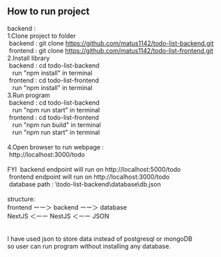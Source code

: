 ## How to run project<br />
backend :<br />
1.Clone project to folder<br />
&nbsp;backend   : git clone https://github.com/matus1142/todo-list-backend.git<br />
&nbsp;frontend  : git clone https://github.com/matus1142/todo-list-frontend.git<br />
2.Install library<br />
&nbsp;backend&nbsp;:&nbsp;cd todo-list-backend<br />
&nbsp;&nbsp;&nbsp;run "npm install" in terminal<br />
&nbsp;frontend&nbsp;:&nbsp;cd todo-list-frontend<br />
&nbsp;&nbsp;&nbsp;run "npm install" in terminal<br />
3.Run program<br />
&nbsp;backend&nbsp;:&nbsp;cd todo-list-backend<br />
&nbsp;&nbsp;&nbsp;run "npm run start" in terminal<br />
&nbsp;frontend&nbsp;:&nbsp;cd todo-list-frontend<br />
&nbsp;&nbsp;&nbsp;run "npm run build" in terminal<br />
&nbsp;&nbsp;&nbsp;run "npm run start" in terminal<br />
<br />
4.Open browser to run webpage :<br />
&nbsp;http://localhost:3000/todo<br />
<br/>
FYI
&nbsp;backend endpoint will run on http://localhost:5000/todo<br />
&nbsp;frontend endpoint will run on http://localhost:3000/todo<br />
&nbsp;database path : \todo-list-backend\database\db.json<br />
<br />
structure:<br />
 frontend  ーー＞  backend ーー＞ database<br />
 NextJS    ＜ーー  NestJS ＜ーー  JSON<br />    
<br />
I have used json to store data instead of postgresql or mongoDB<br />
so user can run program without installing any database.<br /> 
